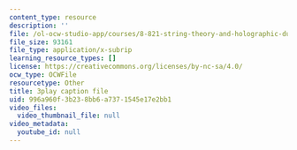 ```yaml
---
content_type: resource
description: ''
file: /ol-ocw-studio-app/courses/8-821-string-theory-and-holographic-duality-fall-2014/996a960f3b238bb6a7371545e17e2bb1_hIvrYfwUyZQ.srt
file_size: 93161
file_type: application/x-subrip
learning_resource_types: []
license: https://creativecommons.org/licenses/by-nc-sa/4.0/
ocw_type: OCWFile
resourcetype: Other
title: 3play caption file
uid: 996a960f-3b23-8bb6-a737-1545e17e2bb1
video_files:
  video_thumbnail_file: null
video_metadata:
  youtube_id: null
---
```

